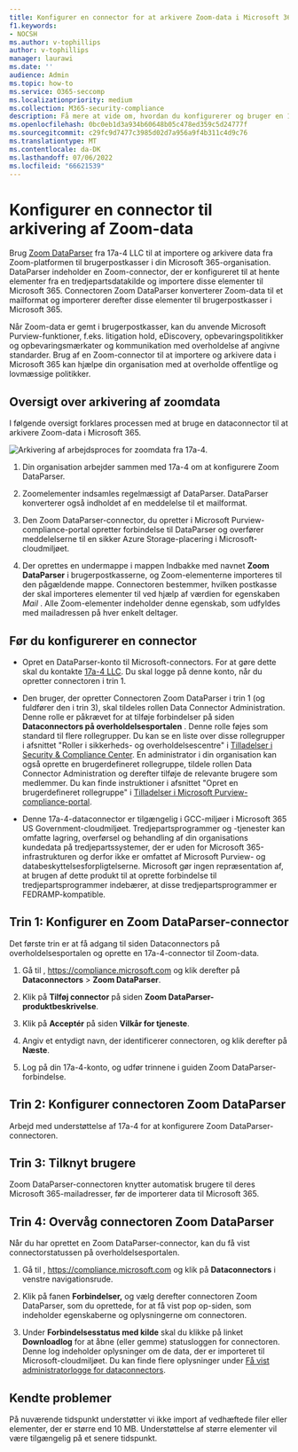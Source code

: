 ```yaml
---
title: Konfigurer en connector for at arkivere Zoom-data i Microsoft 365
f1.keywords:
- NOCSH
ms.author: v-tophillips
author: v-tophillips
manager: laurawi
ms.date: ''
audience: Admin
ms.topic: how-to
ms.service: O365-seccomp
ms.localizationpriority: medium
ms.collection: M365-security-compliance
description: Få mere at vide om, hvordan du konfigurerer og bruger en 17a-4 Zoom DataParser-connector til at importere og arkivere Zoom-data i Microsoft 365.
ms.openlocfilehash: 0bc0eb1d3a934b60648b05c478ed359c5d24777f
ms.sourcegitcommit: c29fc9d7477c3985d02d7a956a9f4b311c4d9c76
ms.translationtype: MT
ms.contentlocale: da-DK
ms.lasthandoff: 07/06/2022
ms.locfileid: "66621539"
---
```

# <a name="set-up-a-connector-to-archive-zoom-data"></a>Konfigurer en connector til arkivering af Zoom-data

Brug [Zoom DataParser](https://www.17a-4.com/dataparser/) fra 17a-4 LLC til at importere og arkivere data fra Zoom-platformen til brugerpostkasser i din Microsoft 365-organisation. DataParser indeholder en Zoom-connector, der er konfigureret til at hente elementer fra en tredjepartsdatakilde og importere disse elementer til Microsoft 365. Connectoren Zoom DataParser konverterer Zoom-data til et mailformat og importerer derefter disse elementer til brugerpostkasser i Microsoft 365.

Når Zoom-data er gemt i brugerpostkasser, kan du anvende Microsoft Purview-funktioner, f.eks. litigation hold, eDiscovery, opbevaringspolitikker og opbevaringsmærkater og kommunikation med overholdelse af angivne standarder. Brug af en Zoom-connector til at importere og arkivere data i Microsoft 365 kan hjælpe din organisation med at overholde offentlige og lovmæssige politikker.

## <a name="overview-of-archiving-zoom-data"></a>Oversigt over arkivering af zoomdata

I følgende oversigt forklares processen med at bruge en dataconnector til at arkivere Zoom-data i Microsoft 365.

![Arkivering af arbejdsproces for zoomdata fra 17a-4.](../media/ZoomDataParserConnectorWorkflow.png)

1. Din organisation arbejder sammen med 17a-4 om at konfigurere Zoom DataParser.

2. Zoomelementer indsamles regelmæssigt af DataParser. DataParser konverterer også indholdet af en meddelelse til et mailformat.

3. Den Zoom DataParser-connector, du opretter i Microsoft Purview-compliance-portal opretter forbindelse til DataParser og overfører meddelelserne til en sikker Azure Storage-placering i Microsoft-cloudmiljøet.

4. Der oprettes en undermappe i mappen Indbakke med navnet **Zoom DataParser** i brugerpostkasserne, og Zoom-elementerne importeres til den pågældende mappe. Connectoren bestemmer, hvilken postkasse der skal importeres elementer til ved hjælp af værdien for egenskaben *Mail* . Alle Zoom-elementer indeholder denne egenskab, som udfyldes med mailadressen på hver enkelt deltager.

## <a name="before-you-set-up-a-connector"></a>Før du konfigurerer en connector

- Opret en DataParser-konto til Microsoft-connectors. For at gøre dette skal du kontakte [17a-4 LLC](https://www.17a-4.com/contact/). Du skal logge på denne konto, når du opretter connectoren i trin 1.

- Den bruger, der opretter Connectoren Zoom DataParser i trin 1 (og fuldfører den i trin 3), skal tildeles rollen Data Connector Administration. Denne rolle er påkrævet for at tilføje forbindelser på siden **Dataconnectors på overholdelsesportalen** . Denne rolle føjes som standard til flere rollegrupper. Du kan se en liste over disse rollegrupper i afsnittet "Roller i sikkerheds- og overholdelsescentre" i [Tilladelser i Security & Compliance Center](../security/office-365-security/permissions-in-the-security-and-compliance-center.md#roles-in-the-security--compliance-center). En administrator i din organisation kan også oprette en brugerdefineret rollegruppe, tildele rollen Data Connector Administration og derefter tilføje de relevante brugere som medlemmer. Du kan finde instruktioner i afsnittet "Opret en brugerdefineret rollegruppe" i [Tilladelser i Microsoft Purview-compliance-portal](microsoft-365-compliance-center-permissions.md#create-a-custom-role-group).

- Denne 17a-4-dataconnector er tilgængelig i GCC-miljøer i Microsoft 365 US Government-cloudmiljøet. Tredjepartsprogrammer og -tjenester kan omfatte lagring, overførsel og behandling af din organisations kundedata på tredjepartssystemer, der er uden for Microsoft 365-infrastrukturen og derfor ikke er omfattet af Microsoft Purview- og databeskyttelsesforpligtelserne. Microsoft gør ingen repræsentation af, at brugen af dette produkt til at oprette forbindelse til tredjepartsprogrammer indebærer, at disse tredjepartsprogrammer er FEDRAMP-kompatible.

## <a name="step-1-set-up-a-zoom-dataparser-connector"></a>Trin 1: Konfigurer en Zoom DataParser-connector

Det første trin er at få adgang til siden Dataconnectors på overholdelsesportalen og oprette en 17a-4-connector til Zoom-data.

1. Gå til , <https://compliance.microsoft.com> og klik derefter på **Dataconnectors** > **Zoom DataParser**.

2. Klik på **Tilføj connector** på siden **Zoom DataParser-produktbeskrivelse**.

3. Klik på **Acceptér** på siden **Vilkår for tjeneste**.

4. Angiv et entydigt navn, der identificerer connectoren, og klik derefter på **Næste**.

5. Log på din 17a-4-konto, og udfør trinnene i guiden Zoom DataParser-forbindelse.

## <a name="step-2-configure-the-zoom-dataparser-connector"></a>Trin 2: Konfigurer connectoren Zoom DataParser

Arbejd med understøttelse af 17a-4 for at konfigurere Zoom DataParser-connectoren.

## <a name="step-3-map-users"></a>Trin 3: Tilknyt brugere

Zoom DataParser-connectoren knytter automatisk brugere til deres Microsoft 365-mailadresser, før de importerer data til Microsoft 365.

## <a name="step-4-monitor-the-zoom-dataparser-connector"></a>Trin 4: Overvåg connectoren Zoom DataParser

Når du har oprettet en Zoom DataParser-connector, kan du få vist connectorstatussen på overholdelsesportalen.

1. Gå til , <https://compliance.microsoft.com> og klik på **Dataconnectors** i venstre navigationsrude.

2. Klik på fanen **Forbindelser,** og vælg derefter connectoren Zoom DataParser, som du oprettede, for at få vist pop op-siden, som indeholder egenskaberne og oplysningerne om connectoren.

3. Under **Forbindelsesstatus med kilde** skal du klikke på linket **Downloadlog** for at åbne (eller gemme) statusloggen for connectoren. Denne log indeholder oplysninger om de data, der er importeret til Microsoft-cloudmiljøet. Du kan finde flere oplysninger under [Få vist administratorlogge for dataconnectors](data-connector-admin-logs.md).

## <a name="known-issues"></a>Kendte problemer

På nuværende tidspunkt understøtter vi ikke import af vedhæftede filer eller elementer, der er større end 10 MB. Understøttelse af større elementer vil være tilgængelig på et senere tidspunkt.
